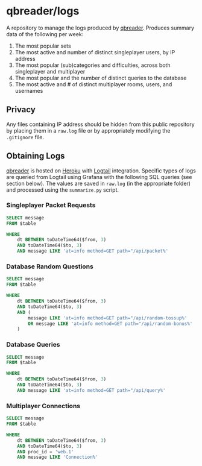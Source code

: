 # qbreader/logs

A repository to manage the logs produced by [qbreader](https://www.qbreader.org).
Produces summary data of the following per week:

1. The most popular sets
2. The most active and number of distinct singleplayer users, by IP address
3. The most popular (sub)categories and difficulties, across both singleplayer and multiplayer
4. The most popular and the number of distinct queries to the database
5. The most active and # of distinct multiplayer rooms, users, and usernames

## Privacy

Any files containing IP address should be hidden from this public repository by placing them in a `raw.log` file or by appropriately modifying the `.gitignore` file.

## Obtaining Logs

[qbreader](https://www.qbreader.org/) is hosted on [Heroku](https://www.heroku.com/) with [Logtail](https://betterstack.com/logtail) integration.
Specific types of logs are queried from Logtail using Grafana with the following SQL queries (see section below).
The values are saved in `raw.log` (in the appropriate folder) and processed using the `summarize.py` script.

### Singleplayer Packet Requests

```SQL
SELECT message
FROM $table

WHERE
    dt BETWEEN toDateTime64($from, 3)
    AND toDateTime64($to, 3)
    AND message LIKE 'at=info method=GET path="/api/packet%'
```

### Database Random Questions

```SQL
SELECT message
FROM $table

WHERE
    dt BETWEEN toDateTime64($from, 3)
    AND toDateTime64($to, 3)
    AND (
        message LIKE 'at=info method=GET path="/api/random-tossup%'
        OR message LIKE 'at=info method=GET path="/api/random-bonus%'
    )
```

### Database Queries

```SQL
SELECT message
FROM $table

WHERE
    dt BETWEEN toDateTime64($from, 3)
    AND toDateTime64($to, 3)
    AND message LIKE 'at=info method=GET path="/api/query%'
```

### Multiplayer Connections

```SQL
SELECT message
FROM $table

WHERE
    dt BETWEEN toDateTime64($from, 3)
    AND toDateTime64($to, 3)
    AND proc_id = 'web.1'
    AND message LIKE 'Connection%'
```
